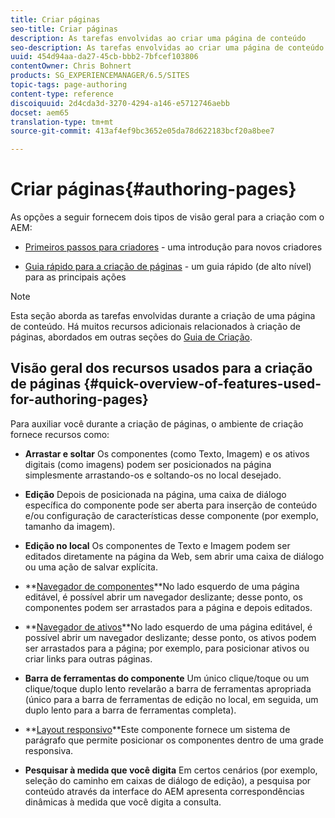 ```yaml
---
title: Criar páginas
seo-title: Criar páginas
description: As tarefas envolvidas ao criar uma página de conteúdo
seo-description: As tarefas envolvidas ao criar uma página de conteúdo
uuid: 454d94aa-da27-45cb-bbb2-7bfcef103806
contentOwner: Chris Bohnert
products: SG_EXPERIENCEMANAGER/6.5/SITES
topic-tags: page-authoring
content-type: reference
discoiquuid: 2d4cda3d-3270-4294-a146-e5712746aebb
docset: aem65
translation-type: tm+mt
source-git-commit: 413af4ef9bc3652e05da78d622183bcf20a8bee7

---
```



# Criar páginas{#authoring-pages}

As opções a seguir fornecem dois tipos de visão geral para a criação com o AEM:

* [Primeiros passos para criadores](/help/sites-authoring/first-steps.md) - uma introdução para novos criadores

* [Guia rápido para a criação de páginas](/help/sites-authoring/qg-page-authoring.md) - um guia rápido (de alto nível) para as principais ações

>[!NOTE]
>
>Esta seção aborda as tarefas envolvidas durante a criação de uma página de conteúdo. Há muitos recursos adicionais relacionados à criação de páginas, abordados em outras seções do [Guia de Criação](/help/sites-authoring/home.md).

## Visão geral dos recursos usados para a criação de páginas {#quick-overview-of-features-used-for-authoring-pages}

Para auxiliar você durante a criação de páginas, o ambiente de criação fornece recursos como:

* **Arrastar e soltar** Os componentes (como Texto, Imagem) e os ativos digitais (como imagens) podem ser posicionados na página simplesmente arrastando-os e soltando-os no local desejado.

* **Edição** Depois de posicionada na página, uma caixa de diálogo específica do componente pode ser aberta para inserção de conteúdo e/ou configuração de características desse componente (por exemplo, tamanho da imagem).

* **Edição no local** Os componentes de Texto e Imagem podem ser editados diretamente na página da Web, sem abrir uma caixa de diálogo ou uma ação de salvar explícita.

* **[Navegador de componentes](/help/sites-authoring/author-environment-tools.md#componentsbrowsertouchoptimizedui)**No lado esquerdo de uma página editável, é possível abrir um navegador deslizante; desse ponto, os componentes podem ser arrastados para a página e depois editados.

* **[Navegador de ativos](/help/sites-authoring/author-environment-tools.md#assetsbrowsertouchoptimizedui)**No lado esquerdo de uma página editável, é possível abrir um navegador deslizante; desse ponto, os ativos podem ser arrastados para a página; por exemplo, para posicionar ativos ou criar links para outras páginas.

* **Barra de ferramentas do componente** Um único clique/toque ou um clique/toque duplo lento revelarão a barra de ferramentas apropriada (único para a barra de ferramentas de edição no local, em seguida, um duplo lento para a barra de ferramentas completa).

* **[Layout responsivo](/help/sites-authoring/responsive-layout.md)**Este componente fornece um sistema de parágrafo que permite posicionar os componentes dentro de uma grade responsiva.

* **Pesquisar à medida que você digita** Em certos cenários (por exemplo, seleção do caminho em caixas de diálogo de edição), a pesquisa por conteúdo através da interface do AEM apresenta correspondências dinâmicas à medida que você digita a consulta.

